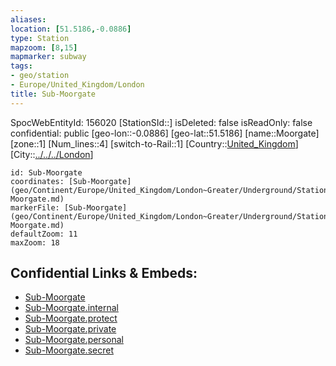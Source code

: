 ```yaml
---
aliases: 
location: [51.5186,-0.0886]
type: Station 
mapzoom: [8,15] 
mapmarker: subway 
tags:
- geo/station
- Europe/United_Kingdom/London
title: Sub-Moorgate
---
```

SpocWebEntityId: 156020
[StationSId::]
isDeleted: false
isReadOnly: false
confidential: public
[geo-lon::-0.0886]
[geo-lat::51.5186]
[name::Moorgate]
[zone::1]
[Num_lines::4]
[switch-to-Rail::1]
[Country::[United_Kingdom](geo/Continent/Europe/United_Kingdom.md)]
[City::[../../../London](../../../London)]


```leaflet
id: Sub-Moorgate
coordinates: [Sub-Moorgate](geo/Continent/Europe/United_Kingdom/London~Greater/Underground/Station/Sub-Moorgate.md)
markerFile: [Sub-Moorgate](geo/Continent/Europe/United_Kingdom/London~Greater/Underground/Station/Sub-Moorgate.md)
defaultZoom: 11 
maxZoom: 18
```


## Confidential Links & Embeds: 
- [Sub-Moorgate](../../../../../../../../_public/geo/Continent/Europe/United_Kingdom/London~Greater/Underground/Station/Sub-Moorgate.md) 
- [Sub-Moorgate.internal](../../../../../../../../_internal/geo/Continent/Europe/United_Kingdom/London~Greater/Underground/Station/Sub-Moorgate.internal.md) 
- [Sub-Moorgate.protect](../../../../../../../../_protect/geo/Continent/Europe/United_Kingdom/London~Greater/Underground/Station/Sub-Moorgate.protect.md) 
- [Sub-Moorgate.private](../../../../../../../../_private/geo/Continent/Europe/United_Kingdom/London~Greater/Underground/Station/Sub-Moorgate.private.md) 
- [Sub-Moorgate.personal](../../../../../../../../_personal/geo/Continent/Europe/United_Kingdom/London~Greater/Underground/Station/Sub-Moorgate.personal.md) 
- [Sub-Moorgate.secret](../../../../../../../../_secret/geo/Continent/Europe/United_Kingdom/London~Greater/Underground/Station/Sub-Moorgate.secret.md) 
